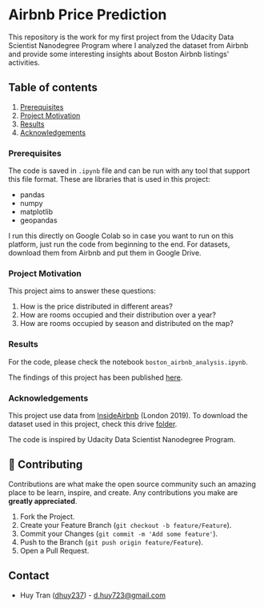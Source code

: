 # Airbnb Price Prediction

This repository is the work for my first project from the Udacity Data Scientist Nanodegree Program where I analyzed the dataset from Airbnb and provide some interesting insights about Boston Airbnb listings' activities.

## Table of contents

1. [Prerequisites](#prerequisites)
2. [Project Motivation](#motivation)
3. [Results](#results)
4. [Acknowledgements](#acknowledgements)

### Prerequisites <a name="prerequisites"></a>

The code is saved in `.ipynb` file and can be run with any tool that support this file format.
These are libraries that is used in this project:

- pandas
- numpy
- matplotlib
- geopandas

I run this directly on Google Colab so in case you want to run on this platform, just run the code from beginning to the end. For datasets, download them from Airbnb and put them in Google Drive.
### Project Motivation <a name="motivation"></a>

This project aims to answer these questions:

1. How is the price distributed in different areas? 
2. How are rooms occupied and their distribution over a year?
3. How are rooms occupied by season and distributed on the map?

### Results <a name="results"></a>

For the code, please check the notebook `boston_airbnb_analysis.ipynb`.

The findings of this project has been published [here](https://medium.com/@d.huy723/clustering-helps-to-improve-price-prediction-in-online-booking-systems-3aab0e2dc83b).

### Acknowledgements <a name="acknowledgements"></a>

This project use data from [InsideAirbnb](http://insideairbnb.com/) (London 2019). To download the dataset used in this project, check this drive [folder](https://drive.google.com/drive/folders/1XwK4Z6vm7OFdrAWySAcbIv8Me0YEB6Gc?usp=sharing).

The code is inspired by Udacity Data Scientist Nanodegree Program.

## :hammer: Contributing

Contributions are what make the open source community such an amazing place to be learn, inspire, and create. Any contributions you make are **greatly appreciated**.

1. Fork the Project.
2. Create your Feature Branch (`git checkout -b feature/Feature`).
3. Commit your Changes (`git commit -m 'Add some feature'`).
4. Push to the Branch (`git push origin feature/Feature`).
5. Open a Pull Request.

## Contact

- Huy Tran ([dhuy237](https://github.com/dhuy237)) - d.huy723@gmail.com